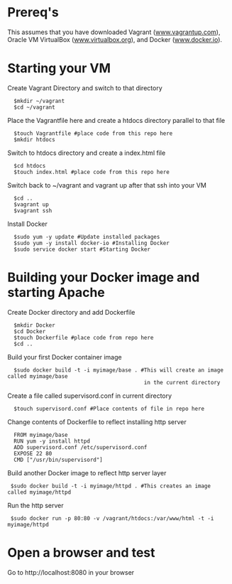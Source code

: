 # Prereq's 

This assumes that you have downloaded Vagrant (www.vagrantup.com), Oracle VM VirtualBox 
(www.virtualbox.org), and Docker (www.docker.io). 

# Starting your VM

  Create Vagrant Directory and switch to that directory  
```
  $mkdir ~/vagrant
  $cd ~/vagrant 
```

  Place the Vagrantfile here and create a htdocs directory parallel to that file
```
  $touch Vagrantfile #place code from this repo here
  $mkdir htdocs
```

  Switch to htdocs directory and create a index.html file
```
  $cd htdocs
  $touch index.html #place code from this repo here
```

  Switch back to ~/vagrant and vagrant up after that ssh into your VM
```
  $cd ..
  $vagrant up
  $vagrant ssh
```

  Install Docker
```
  $sudo yum -y update #Update installed packages
  $sudo yum -y install docker-io #Installing Docker
  $sudo service docker start #Starting Docker
```

# Building your Docker image and starting Apache

  Create Docker directory and add Dockerfile 
```
  $mkdir Docker
  $cd Docker
  $touch Dockerfile #place code from repo here
  $cd ..
```

  Build your first Docker container image
```
  $sudo docker build -t -i myimage/base . #This will create an image called myimage/base 
                                           in the current directory
```

  Create a file called supervisord.conf in current directory  
```
  $touch supervisord.conf #Place contents of file in repo here
```

 Change contents of Dockerfile to reflect installing http server
```
  FROM myimage/base
  RUN yum -y install httpd
  ADD supervisord.conf /etc/supervisord.conf
  EXPOSE 22 80 
  CMD ["/usr/bin/supervisord"]
```

 Build another Docker image to reflect http server layer
```
 $sudo docker build -t -i myimage/httpd . #This creates an image called myimage/httpd
```

 Run the http server 
```
 $sudo docker run -p 80:80 -v /vagrant/htdocs:/var/www/html -t -i myimage/httpd
```

# Open a browser and test 

 Go to http://localhost:8080 in your browser

 
